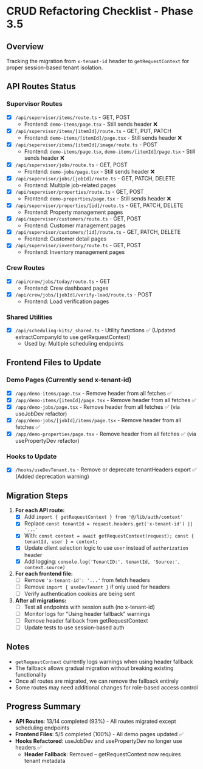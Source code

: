 # CRUD Refactoring Checklist - Phase 3.5

## Overview
Tracking the migration from `x-tenant-id` header to `getRequestContext` for proper session-based tenant isolation.

## API Routes Status

### Supervisor Routes
- [x] `/api/supervisor/items/route.ts` - GET, POST
  - Frontend: `demo-items/page.tsx` - Still sends header ❌
- [x] `/api/supervisor/items/[itemId]/route.ts` - GET, PUT, PATCH
  - Frontend: `demo-items/[itemId]/page.tsx` - Still sends header ❌
- [x] `/api/supervisor/items/[itemId]/image/route.ts` - POST
  - Frontend: `demo-items/page.tsx`, `demo-items/[itemId]/page.tsx` - Still sends header ❌
- [x] `/api/supervisor/jobs/route.ts` - GET, POST
  - Frontend: `demo-jobs/page.tsx` - Still sends header ❌
- [x] `/api/supervisor/jobs/[jobId]/route.ts` - GET, PATCH, DELETE
  - Frontend: Multiple job-related pages
- [x] `/api/supervisor/properties/route.ts` - GET, POST
  - Frontend: `demo-properties/page.tsx` - Still sends header ❌
- [x] `/api/supervisor/properties/[id]/route.ts` - GET, PATCH, DELETE
  - Frontend: Property management pages
- [x] `/api/supervisor/customers/route.ts` - GET, POST
  - Frontend: Customer management pages
- [x] `/api/supervisor/customers/[id]/route.ts` - GET, PATCH, DELETE
  - Frontend: Customer detail pages
- [x] `/api/supervisor/inventory/route.ts` - GET, POST
  - Frontend: Inventory management pages

### Crew Routes
- [x] `/api/crew/jobs/today/route.ts` - GET
  - Frontend: Crew dashboard pages
- [x] `/api/crew/jobs/[jobId]/verify-load/route.ts` - POST
  - Frontend: Load verification pages

### Shared Utilities
- [x] `/api/scheduling-kits/_shared.ts` - Utility functions ✅ (Updated extractCompanyId to use getRequestContext)
  - Used by: Multiple scheduling endpoints

## Frontend Files to Update

### Demo Pages (Currently send x-tenant-id)
- [x] `/app/demo-items/page.tsx` - Remove header from all fetches ✅
- [x] `/app/demo-items/[itemId]/page.tsx` - Remove header from all fetches ✅
- [x] `/app/demo-jobs/page.tsx` - Remove header from all fetches ✅ (via useJobDev refactor)
- [x] `/app/demo-jobs/[jobId]/items/page.tsx` - Remove header from all fetches ✅
- [x] `/app/demo-properties/page.tsx` - Remove header from all fetches ✅ (via usePropertyDev refactor)

### Hooks to Update
- [x] `/hooks/useDevTenant.ts` - Remove or deprecate tenantHeaders export ✅ (Added deprecation warning)

## Migration Steps

1. **For each API route:**
   - [x] Add `import { getRequestContext } from '@/lib/auth/context'`
   - [x] Replace `const tenantId = request.headers.get('x-tenant-id') || '...'`
   - [x] With: `const context = await getRequestContext(request); const { tenantId, user } = context;`
   - [x] Update client selection logic to use `user` instead of `authorization` header
   - [x] Add logging: `console.log('TenantID:', tenantId, 'Source:', context.source)`

2. **For each frontend file:**
   - [ ] Remove `'x-tenant-id': '...'` from fetch headers
   - [ ] Remove `import { useDevTenant }` if only used for headers
   - [ ] Verify authentication cookies are being sent

3. **After all migrations:**
   - [ ] Test all endpoints with session auth (no x-tenant-id)
   - [ ] Monitor logs for "Using header fallback" warnings
   - [ ] Remove header fallback from getRequestContext
   - [ ] Update tests to use session-based auth

## Notes

- `getRequestContext` currently logs warnings when using header fallback
- The fallback allows gradual migration without breaking existing functionality
- Once all routes are migrated, we can remove the fallback entirely
- Some routes may need additional changes for role-based access control

## Progress Summary
- **API Routes**: 13/14 completed (93%) - All routes migrated except scheduling endpoints
- **Frontend Files**: 5/5 completed (100%) - All demo pages updated ✅
- **Hooks Refactored**: useJobDev and usePropertyDev no longer use headers ✅
  - **Header Fallback**: Removed – getRequestContext now requires tenant metadata
